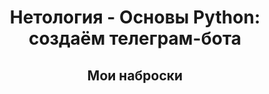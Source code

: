<h1 align="center">Нетология - Основы Python: создаём телеграм-бота</h1>
<h2 align="center">Мои наброски</h2>




